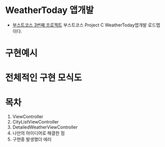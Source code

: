 # WeatherToday 앱개발
- [부스트코스 3번째 프로젝트](https://www.boostcourse.org/mo326 "WeatherTodayApplication")
부스트코스 Project C WeatherToday앱개발 로드맵이다.
# 구현예시
# 전체적인 구현 모식도
# 목차 
1. ViewController
2. CityListViewController
3. DetailedWeatherViewController
4. 나만의 아이디어로 해결한 점
5. 구현중 발생했더 에러
